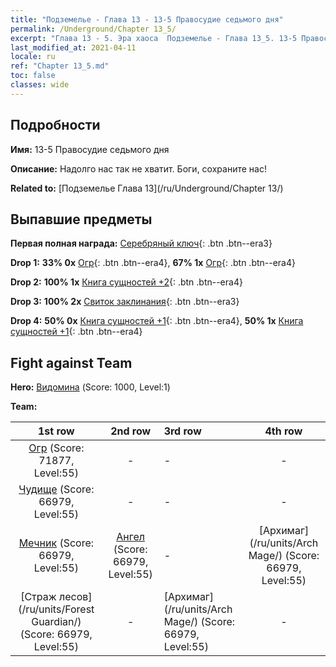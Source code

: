```yaml
---
title: "Подземелье - Глава 13 - 13-5 Правосудие седьмого дня"
permalink: /Underground/Chapter 13_5/
excerpt: "Глава 13 - 5. Эра хаоса  Подземелье - Глава 13_5. 13-5 Правосудие седьмого дня"
last_modified_at: 2021-04-11
locale: ru
ref: "Chapter 13_5.md"
toc: false
classes: wide
---
```


## Подробности

 **Имя:** 13-5 Правосудие седьмого дня

 **Описание:** Надолго нас так не хватит. Боги, сохраните нас!

 **Related to:** [Подземелье Глава 13](/ru/Underground/Chapter 13/)

## Выпавшие предметы

 **Первая полная награда:** [Серебряный ключ](/ru/Items/con_693/){: .btn .btn--era3}

 **Drop 1:** **33% 0x** [Огр](/ru/Items/unt_220/){: .btn .btn--era4}, **67% 1x** [Огр](/ru/Items/unt_220/){: .btn .btn--era4}

 **Drop 2:** **100% 1x** [Книга сущностей +2](/ru/Items/mat_53/){: .btn .btn--era4}

 **Drop 3:** **100% 2x** [Свиток заклинания](/ru/Items/con_694/){: .btn .btn--era3}

 **Drop 4:** **50% 0x** [Книга сущностей +1](/ru/Items/mat_46/){: .btn .btn--era4}, **50% 1x** [Книга сущностей +1](/ru/Items/mat_46/){: .btn .btn--era4}


## Fight against Team
 **Hero:** [Видомина](/ru/heroes/Vidomina/) (Score: 1000, Level:1)

 **Team:**


  | 1st row | 2nd row | 3rd row | 4th row |
  |:----:|:----:|:----|:----:|
  | [Огр](/ru/units/Ogre/) (Score: 71877, Level:55)  | - | - | - |
  | [Чудище](/ru/units/Behemoth/) (Score: 66979, Level:55)  | - | - | - |
  | [Мечник](/ru/units/Swordsman/) (Score: 66979, Level:55)  | [Ангел](/ru/units/Angel/) (Score: 66979, Level:55)  | - | [Архимаг](/ru/units/Arch Mage/) (Score: 66979, Level:55)  |
  | [Страж лесов](/ru/units/Forest Guardian/) (Score: 66979, Level:55)  | - | [Архимаг](/ru/units/Arch Mage/) (Score: 66979, Level:55)  | - |


